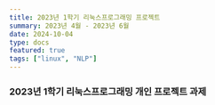 ```yaml
---
title: 2023년 1학기 리눅스프로그래밍 프로젝트
summary: 2023년 4월 - 2023년 6월
date: 2024-10-04
type: docs
featured: true
tags: ["linux", "NLP"]
---
```


### 2023년 1학기 리눅스프로그래밍 개인 프로젝트 과제